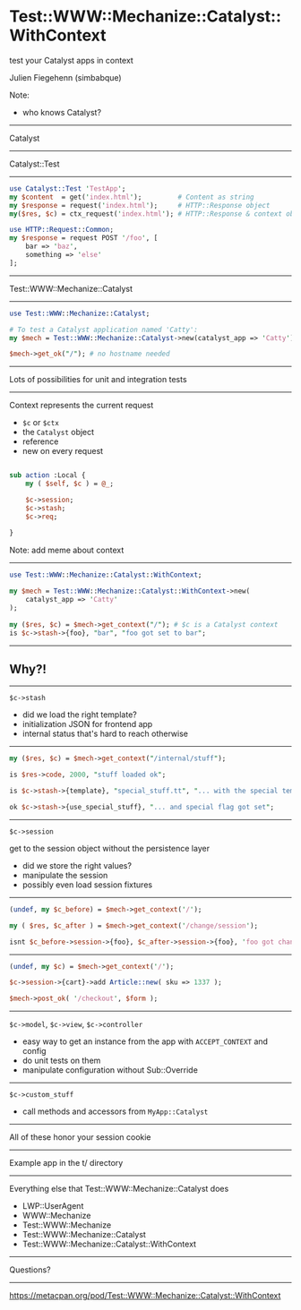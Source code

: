 <style>
.reveal pre {
    left: -12.5%;
    width: 125%;
    font-size: 0.65em;
}
.reveal code {
    max-height: 700px !important;
}

.reveal h1 { text-transform: none !important }
</style>

# <span class="fragment">Test::</span><span class="fragment">WWW::</span><span class="fragment">Mechanize::</span><span class="fragment">Catalyst::</span><span class="fragment">WithContext</span>

test your Catalyst apps in context

Julien Fiegehenn (simbabque)

Note:
- who knows Catalyst?

---

Catalyst

---

Catalyst::Test

---

```perl
use Catalyst::Test 'TestApp';
my $content  = get('index.html');         # Content as string
my $response = request('index.html');     # HTTP::Response object
my($res, $c) = ctx_request('index.html'); # HTTP::Response & context object

use HTTP::Request::Common;
my $response = request POST '/foo', [
    bar => 'baz',
    something => 'else'
];
```

---

Test::WWW::Mechanize::Catalyst

---

```perl
use Test::WWW::Mechanize::Catalyst;

# To test a Catalyst application named 'Catty':
my $mech = Test::WWW::Mechanize::Catalyst->new(catalyst_app => 'Catty');

$mech->get_ok("/"); # no hostname needed
```

---

Lots of possibilities for unit and integration tests

---

Context represents the current request

- `$c` or `$ctx`
- the `Catalyst` object
- reference
- new on every request

```perl

sub action :Local {
    my ( $self, $c ) = @_;

    $c->session;
    $c->stash;
    $c->req;

}

```

Note:
add meme about context

---

```perl
use Test::WWW::Mechanize::Catalyst::WithContext;
 
my $mech = Test::WWW::Mechanize::Catalyst::WithContext->new(
    catalyst_app => 'Catty'
);
 
my ($res, $c) = $mech->get_context("/"); # $c is a Catalyst context
is $c->stash->{foo}, "bar", "foo got set to bar";
```

---

## Why?!

---

`$c->stash`

- did we load the right template?
- initialization JSON for frontend app
- internal status that's hard to reach otherwise

---

```perl
my ($res, $c) = $mech->get_context("/internal/stuff");

is $res->code, 2000, "stuff loaded ok";

is $c->stash->{template}, "special_stuff.tt", "... with the special template";

ok $c->stash->{use_special_stuff}, "... and special flag got set";
```

---

`$c->session`

get to the session object without the persistence layer

- did we store the right values?
- manipulate the session
- possibly even load session fixtures

---

```perl
(undef, my $c_before) = $mech->get_context('/');

my ( $res, $c_after ) = $mech->get_context('/change/session');

isnt $c_before->session->{foo}, $c_after->session->{foo}, 'foo got changed';
```

---

```perl
(undef, my $c) = $mech->get_context('/');

$c->session->{cart}->add Article::new( sku => 1337 );

$mech->post_ok( '/checkout', $form );
```

---

`$c->model`, `$c->view`, `$c->controller`

- easy way to get an instance from the app with `ACCEPT_CONTEXT` and config
- do unit tests on them
- manipulate configuration without Sub::Override

---

`$c->custom_stuff`

- call methods and accessors from `MyApp::Catalyst`

---

All of these honor your session cookie

---

Example app in the t/ directory

---

Everything else that Test::WWW::Mechanize::Catalyst does

- LWP::UserAgent
- WWW::Mechanize
- Test::WWW::Mechanize
- Test::WWW::Mechanize::Catalyst
- Test::WWW::Mechanize::Catalyst::WithContext

---

Questions?

---

https://metacpan.org/pod/Test::WWW::Mechanize::Catalyst::WithContext

